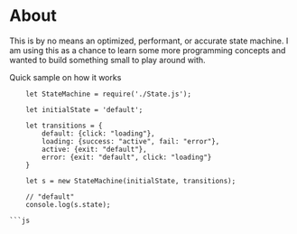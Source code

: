 # About
This is by no means an optimized, performant, or accurate state machine. I am using this as a chance to learn some more programming concepts and wanted to build something small to play around with. 

Quick sample on how it works

```
    let StateMachine = require('./State.js');

    let initialState = 'default';

    let transitions = {
        default: {click: "loading"},
        loading: {success: "active", fail: "error"},
        active: {exit: "default"},
        error: {exit: "default", click: "loading"}
    }

    let s = new StateMachine(initialState, transitions);

    // "default"
    console.log(s.state);

```js